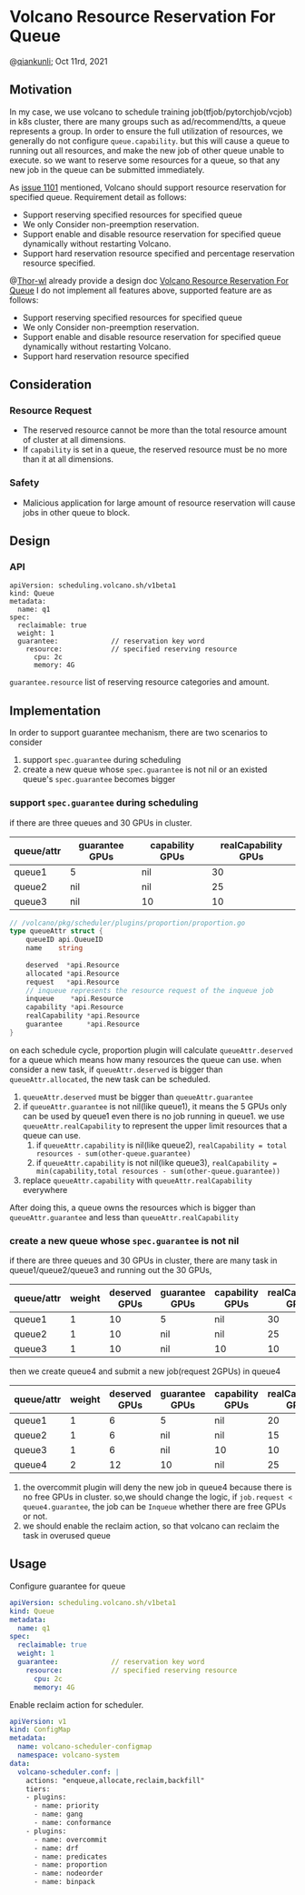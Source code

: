 # Volcano Resource Reservation For Queue

@[qiankunli](https://github.com/qiankunli); Oct 11rd, 2021

## Motivation

In my case, we use volcano to schedule training job(tfjob/pytorchjob/vcjob) in k8s cluster, there are many groups such as ad/recommend/tts, a queue represents a group.
In order to ensure the full utilization of resources, we generally do not configure `queue.capability`. but this will cause a queue to running out all resources, and make the new job of other queue unable to execute.
so we want to reserve some resources for a queue, so that any new job in the queue can be submitted immediately.

As [issue 1101](https://github.com/volcano-sh/volcano/issues/1101) mentioned, Volcano should support resource reservation
for specified queue. Requirement detail as follows:
* Support reserving specified resources for specified queue
* We only Consider non-preemption reservation.
* Support enable and disable resource reservation for specified queue dynamically without restarting Volcano.
* Support hard reservation resource specified and percentage reservation resource specified.

@[Thor-wl](https://github.com/Thor-wl) already provide a design doc [Volcano Resource Reservation For Queue](https://github.com/volcano-sh/volcano/blob/master/docs/design/queue-resource-reservation-design.md)
I do not implement all features above, supported feature are as follows:

* Support reserving specified resources for specified queue
* We only Consider non-preemption reservation.
* Support enable and disable resource reservation for specified queue dynamically without restarting Volcano.
* Support hard reservation resource specified

## Consideration
### Resource Request
* The reserved resource cannot be more than the total resource amount of cluster at all dimensions.
* If `capability` is set in a queue, the reserved resource must be no more than it at all dimensions.

### Safety
* Malicious application for large amount of resource reservation will cause jobs in other queue to block.

## Design
### API
```
apiVersion: scheduling.volcano.sh/v1beta1
kind: Queue
metadata:
  name: q1
spec:
  reclaimable: true
  weight: 1
  guarantee:             // reservation key word
    resource:            // specified reserving resource
      cpu: 2c
      memory: 4G
```

`guarantee.resource` list of reserving resource categories and amount.

## Implementation

In order to support guarantee mechanism, there are two scenarios to consider
1. support `spec.guarantee` during scheduling
2. create a new queue whose `spec.guarantee` is not nil or an existed queue's `spec.guarantee` becomes bigger

### support `spec.guarantee` during scheduling

if there are three queues and 30 GPUs in cluster.

|queue/attr|guarantee GPUs|capability GPUs|realCapability GPUs|
|---|---|---|---|
|queue1|5|nil|30|
|queue2|nil|nil|25|
|queue3|nil|10|10|


```go
// /volcano/pkg/scheduler/plugins/proportion/proportion.go
type queueAttr struct {
	queueID api.QueueID
	name    string
	
	deserved  *api.Resource
	allocated *api.Resource
	request   *api.Resource
	// inqueue represents the resource request of the inqueue job
	inqueue    *api.Resource
	capability *api.Resource
	realCapability *api.Resource
	guarantee      *api.Resource
}
```

on each schedule cycle, proportion plugin will calculate `queueAttr.deserved` for a queue which means how many resources the queue can use. when consider a new task, 
if `queueAttr.deserved` is bigger than `queueAttr.allocated`, the new task can be scheduled.
1. `queueAttr.deserved` must be bigger than `queueAttr.guarantee`
2. if `queueAttr.guarantee` is not nil(like queue1), it means the 5 GPUs only can be used by queue1 even there is no job running in queue1. we use `queueAttr.realCapability` to represent the upper limit resources that a queue can use. 
   1. if `queueAttr.capability` is nil(like queue2), `realCapability = total resources - sum(other-queue.guarantee)`
   2. if `queueAttr.capability` is not nil(like queue3), `realCapability = min(capability,total resources - sum(other-queue.guarantee))`
3. replace `queueAttr.capability` with `queueAttr.realCapability` everywhere

After doing this, a queue owns the resources which is bigger than `queueAttr.guarantee` and less than `queueAttr.realCapability`

### create a new queue whose `spec.guarantee` is not nil

if there are three queues and 30 GPUs in cluster, there are many task in queue1/queue2/queue3 and running out the 30 GPUs,

|queue/attr|weight|deserved GPUs|guarantee GPUs|capability GPUs|realCapability GPUs|
|---|---|---|---|---|---|
|queue1|1|10|5|nil|30|
|queue2|1|10|nil|nil|25|
|queue3|1|10|nil|10|10|

then we create queue4 and submit a new job(request 2GPUs) in queue4

|queue/attr|weight|deserved GPUs|guarantee GPUs|capability GPUs|realCapability GPUs|
|---|---|---|---|---|---|
|queue1|1|6|5|nil|20|
|queue2|1|6|nil|nil|15|
|queue3|1|6|nil|10|10|
|queue4|2|12|10|nil|25|

1. the overcommit plugin will deny the new job in queue4 because there is no free GPUs in cluster. so,we should change the logic, if `job.request < queue4.guarantee`, the job can be `Inqueue` whether there are free GPUs or not.
2. we should enable the reclaim action, so that volcano can reclaim the task in overused queue

## Usage
Configure guarantee for queue
```yaml
apiVersion: scheduling.volcano.sh/v1beta1
kind: Queue
metadata:
  name: q1
spec:
  reclaimable: true
  weight: 1
  guarantee:             // reservation key word
    resource:            // specified reserving resource
      cpu: 2c
      memory: 4G
```
Enable reclaim action for scheduler.
```yaml
apiVersion: v1
kind: ConfigMap
metadata:
  name: volcano-scheduler-configmap
  namespace: volcano-system
data:
  volcano-scheduler.conf: |
    actions: "enqueue,allocate,reclaim,backfill"
    tiers:
    - plugins:
      - name: priority
      - name: gang
      - name: conformance
    - plugins:
      - name: overcommit
      - name: drf
      - name: predicates
      - name: proportion
      - name: nodeorder
      - name: binpack
```





